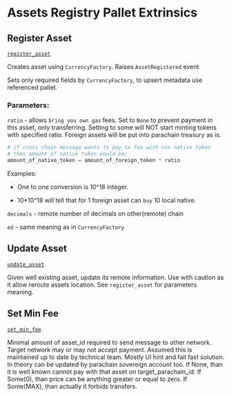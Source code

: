 <!-- AUTOMATICALLY GENERATED -->
<!-- Generated at 2022-08-15T14:18:26.47652Z -->

# Assets Registry Pallet Extrinsics

## Register Asset

[`register_asset`](https://dali.devnets.composablefinance.ninja/doc/pallet_assets_registry/pallet/enum.Call.html#variant.register_asset)

Creates asset using `CurrencyFactory`.
Raises `AssetRegistered` event

Sets only required fields by `CurrencyFactory`, to upsert metadata use referenced
pallet.

### Parameters:

`ratio` -  allows `bring you own gas` fees.
Set to `None` to prevent payment in this asset, only transferring.
Setting to some will NOT start minting tokens with specified ratio.
Foreign assets will be put into parachain treasury as is.

````python
# if cross chain message wants to pay tx fee with non native token
# then amount of native token would be:
amount_of_native_token = amount_of_foreign_token * ratio
````

Examples:

* One to one conversion is 10^18 integer.

* 10\*10^18 will tell that for 1 foreign asset can `buy` 10 local native.

`decimals` - remote number of decimals on other(remote) chain

`ed` - same meaning as in `CurrencyFactory`

## Update Asset

[`update_asset`](https://dali.devnets.composablefinance.ninja/doc/pallet_assets_registry/pallet/enum.Call.html#variant.update_asset)

Given well existing asset, update its remote information.
Use with caution as it allow reroute assets location.
See `register_asset` for parameters meaning.

## Set Min Fee

[`set_min_fee`](https://dali.devnets.composablefinance.ninja/doc/pallet_assets_registry/pallet/enum.Call.html#variant.set_min_fee)

Minimal amount of asset_id required to send message to other network.
Target network may or may not accept payment.
Assumed this is maintained up to date by technical team.
Mostly UI hint and fail fast solution.
In theory can be updated by parachain sovereign account too.
If None, than it is well known cannot pay with that asset on target_parachain_id.
If Some(0), than price can be anything greater or equal to zero.
If Some(MAX), than actually it forbids transfers.
